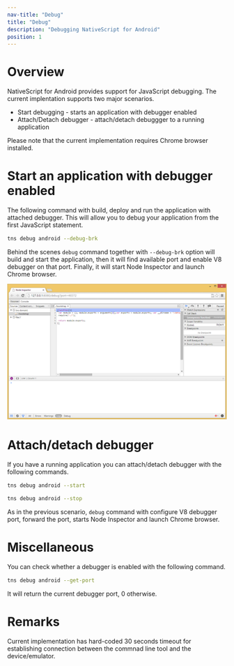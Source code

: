 ```yaml
---
nav-title: "Debug"
title: "Debug"
description: "Debugging NativeScript for Android"
position: 1
---
```


# Overview

NativeScript for Android provides support for JavaScript debugging. The current implentation supports two major scenarios.
  * Start debugging - starts an application with debugger enabled
  * Attach/Detach debugger - attach/detach debuggger to a running application

Please note that the current implementation requires Chrome browser installed.  

# Start an application with debugger enabled

The following command with build, deploy and run the application with attached debugger. This will allow you to debug your application from the first JavaScript statement.

```bash
tns debug android --debug-brk
```

Behind the scenes `debug` command together with `--debug-brk` option will build and start the application, then it will find available port and enable V8 debugger on that port. Finally, it will start Node Inspector and launch Chrome browser.

![Image1](./debug-cli-screenshot.png)

# Attach/detach debugger

If you have a running application you can attach/detach debugger with the following commands.

```bash
tns debug android --start
```
```bash
tns debug android --stop
```

As in the previous scenario, `debug` command with configure V8 debugger port, forward the port, starts Node Inspector and launch Chrome browser.

# Miscellaneous

You can check whether a debugger is enabled with the following command.

```bash
tns debug android --get-port
```

It will return the current debugger port, 0 otherwise.

# Remarks

Current implementation has hard-coded 30 seconds timeout for establishing connection between the commnad line tool and the device/emulator.
